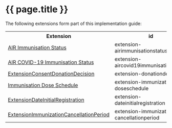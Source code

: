 # {{ page.title }}
The following extensions form part of this implementation guide:

<table class="list" width="100%">
    <tr>
        <th>Extension</th>
        <th>id</th>
        <th>Type</th>
        <th>Context</th>
    </tr>
        <tr>
        <td><a href="StructureDefinition-extension-airimmunisationstatus.html">AIR Immunisation Status</a></td>
        <td>extension-airimmunisationstatus</td>
        <td><a href="http://hl7.org/fhir/stu3/datatypes.html#CodeableConcept">CodeableConcept</a></td>
        <td><a href="http://hl7.org/fhir/stu3/Patient.html">Patient</a></td>
    </tr>
     <tr>
        <td><a href="StructureDefinition-extension-aircovid19immunisationstatus.html">AIR COVID-19 Immunisation Status</a></td>
        <td>extension-aircovid19immunisationstatus</td>
        <td><a href="http://hl7.org/fhir/stu3/datatypes.html#CodeableConcept">CodeableConcept</a></td>
        <td><a href="http://hl7.org/fhir/stu3/Patient.html">Patient</a></td>
    </tr>
    <tr>
        <td><a href="StructureDefinition-extension-donationdecision.html">ExtensionConsentDonationDecision</a></td>
        <td>extension-donationdecision</td>
        <td><a href="http://hl7.org/fhir/stu3/datatypes.html#CodeableConcept">CodeableConcept</a></td>
        <td><a href="http://hl7.org/fhir/stu3/Consent.html">Consent</a></td>
    </tr>
        <tr>
        <td><a href="StructureDefinition-extension-immunization-doseschedule.html">Immunisation Dose Schedule</a></td>
        <td>extension-immunization-doseschedule</td>
        <td><a href="http://hl7.org/fhir/stu3/datatypes.html#string">string</a>, <a href="http://hl7.org/fhir/stu3/datatypes.html#Age">Age</a>, <a href="http://hl7.org/fhir/stu3/datatypes.html#CodeableConcept">CodeableConcept</a></td>
        <td><a href="http://hl7.org/fhir/STU3/immunization-definitions.html#Immunization.vaccinationProtocol">Immunization.vaccinationProtocol</a></td>
    </tr>
    <tr>
        <td><a href="StructureDefinition-extension-dateinitialregistration.html">ExtensionDateInitialRegistration</a></td>
        <td>extension-dateinitialregistration</td>
        <td><a href="http://hl7.org/fhir/stu3/datatypes.html#dateTime">dateTime</a></td>
        <td><a href="http://hl7.org/fhir/stu3/Resource.html">Resource</a></td>
    </tr>
    <tr>
        <td><a href="StructureDefinition-extension-immunization-cancellationperiod.html">ExtensionImmunizationCancellationPeriod</a></td>
        <td>extension-immunization-cancellationperiod</td>
        <td><a href="http://hl7.org/fhir/stu3/datatypes.html#Period">Period</a></td>
        <td><a href="http://hl7.org/fhir/stu3/Immunization.html">Immunization</a></td>
    </tr>
</table>